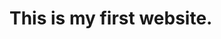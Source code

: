 <!DOCTYPE html>
<html lang="en">
<head>
    <meta charset="UTF-8">
    <title>Sabo's Webpage</title>
</head>
<body>
    <h1>This is my first website.</h1>
</body>
</html>
